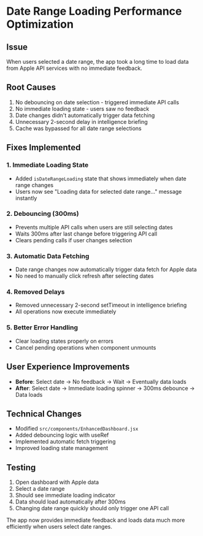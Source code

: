 # Date Range Loading Performance Optimization

## Issue
When users selected a date range, the app took a long time to load data from Apple API services with no immediate feedback.

## Root Causes
1. No debouncing on date selection - triggered immediate API calls
2. No immediate loading state - users saw no feedback
3. Date changes didn't automatically trigger data fetching
4. Unnecessary 2-second delay in intelligence briefing
5. Cache was bypassed for all date range selections

## Fixes Implemented

### 1. Immediate Loading State
- Added `isDateRangeLoading` state that shows immediately when date range changes
- Users now see "Loading data for selected date range..." message instantly

### 2. Debouncing (300ms)
- Prevents multiple API calls when users are still selecting dates
- Waits 300ms after last change before triggering API call
- Clears pending calls if user changes selection

### 3. Automatic Data Fetching
- Date range changes now automatically trigger data fetch for Apple data
- No need to manually click refresh after selecting dates

### 4. Removed Delays
- Removed unnecessary 2-second setTimeout in intelligence briefing
- All operations now execute immediately

### 5. Better Error Handling
- Clear loading states properly on errors
- Cancel pending operations when component unmounts

## User Experience Improvements
- **Before**: Select date → No feedback → Wait → Eventually data loads
- **After**: Select date → Immediate loading spinner → 300ms debounce → Data loads

## Technical Changes
- Modified `src/components/EnhancedDashboard.jsx`
- Added debouncing logic with useRef
- Implemented automatic fetch triggering
- Improved loading state management

## Testing
1. Open dashboard with Apple data
2. Select a date range
3. Should see immediate loading indicator
4. Data should load automatically after 300ms
5. Changing date range quickly should only trigger one API call

The app now provides immediate feedback and loads data much more efficiently when users select date ranges.